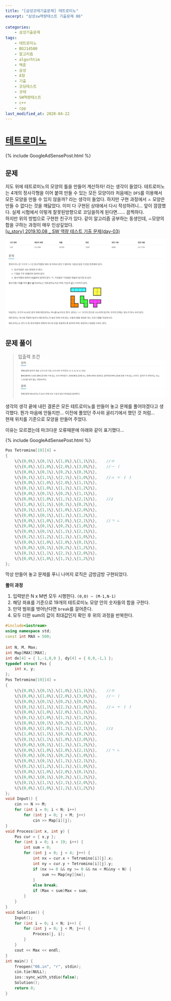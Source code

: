 ```yaml
---
title: "[삼성코테기출문제] 테트로미노"
excerpt: "삼성sw역량테스트 기출문제 06"

categories:
    - 삼성기출문제
tags:
    - 테트로미노
    - BOJ14500
    - 알고리즘
    - algorhtim
    - 백준
    - 삼성
    - A형
    - 기출
    - 코딩테스트
    - 코테
    - SW역량테스트
    - c++
    - cpp  
last_modified_at: 2020-04-22
---  
```

# [테트로미노](https://www.acmicpc.net/problem/14500)  
  
{% include GoogleAdSensePost.html %}  

## 문제  
지도 위에 테트로미노의 모양의 틀을 만들어 계산하자! 라는 생각이 들었다. 테트로미노는 4개의 정사각형을 이어 붙여 만들 수 있는 모든 모양이라 처음에는 `DFS`를 이용해서 모든 모양을 만들 수 있지 않을까? 라는 생각이 들었다. 하지만 구현 과정에서 `ㅗ` 모양은 만들 수 없다는 것을 깨닳았다. 이미 다 구현된 상태에서 다시 작성하려니... 앞이 깜깜했다. 실제 시험에서 이렇게 잘못된방향으로 코딩을하게 된다면...... 끔찍하다.  
하지만 위의 방법으로 구현한 친구가 있다. 같이 알고리즘 공부하는 동생인데, `ㅗ`모양의 합을 구하는 과정이 매우 인상깊었다.  
[[u_story] 2019.10.08 _ SW 역량 테스트 기출 문제(day-03)](https://uyoo-story.tistory.com/4)  


[![문제](/assets/BOJ-samsung/2019-10-13-SamsungEX06-img01.jpg)](/assets/BOJ-samsung/2019-10-13-SamsungEX06-img01.jpg)  
  
## 문제 풀이  
>입출력 조건  
[![입력](/assets/BOJ-samsung/2019-10-13-SamsungEX06-img02.jpg)](/assets/BOJ-samsung/2019-10-13-SamsungEX06-img02.jpg)  
  
생각의 생각 끝에 내린 결론은 모든 테트로미노를 만들어 놓고 문제를 풀어야겠다고 생각했다. 뭔가 마음에 안들지만... 이전에 풀었던 주사위 굴리기에서 했던 것 처럼...  
현재 위치를 기준으로 모양을 만들어 주었다.  
  
이유는 모르겠는데 마크다운 오류때문에 아래와 같이 표기했다...   
  
{% include GoogleAdSensePost.html %}  
  

```cpp  
Pos Tetromino[19][4] =
{
	\{\{0,0\},\{0,1\},\{1,0\},\{1,1\}\},	//ㅁ
	\{\{0,0\},\{1,0\},\{2,0\},\{3,0\}\},	//ㅡ ㅣ
	\{\{0,0\},\{0,1\},\{0,2\},\{0,3\}\},
	\{\{0,1\},\{1,1\},\{2,1\},\{1,0\}\},	//ㅗ ㅜ ㅓ ㅏ
	\{\{0,0\},\{1,0\},\{2,0\},\{1,1\}\},
	\{\{0,1\},\{1,0\},\{1,1\},\{1,2\}\},
	\{\{0,0\},\{0,1\},\{0,2\},\{1,1\}\},
	\{\{0,0\},\{1,0\},\{1,1\},\{2,1\}\},	//z
	\{\{1,0\},\{1,1\},\{0,1\},\{0,2\}\},
	\{\{0,1\},\{1,1\},\{1,0\},\{2,0\}\},
	\{\{0,0\},\{0,1\},\{1,1\},\{1,2\}\},
	\{\{0,0\},\{1,0\},\{2,0\},\{2,1\}\},	//ㄱ ㄴ
	\{\{0,0\},\{0,1\},\{0,2\},\{1,0\}\},
	\{\{0,0\},\{0,1\},\{1,1\},\{2,1\}\},
	\{\{0,2\},\{1,2\},\{1,1\},\{1,0\}\},
	\{\{0,0\},\{1,0\},\{2,0\},\{0,1\}\},
	\{\{0,0\},\{0,1\},\{0,2\},\{1,2\}\},
	\{\{0,1\},\{1,1\},\{2,1\},\{2,0\}\},
	\{\{0,0\},\{1,0\},\{1,1\},\{1,2\}\}
};
```  

막상 만들어 놓고 문제를 푸니 나머지 로직은 금방금방 구현되었다.  
  
__풀이 과정__  
1.  입력받은 N x M번 모두 시행한다. `(0,0) ~ (M-1,N-1)`  
2.  해당 좌표를 기준으로 19개의 테트로미노 모양 안의 숫자들의 합을 구한다.  
3.  만약 범위를 벗어난다면 `break`를 걸어준다.
4.  모두 더한 sum의 값이 최대값인지 확인 후 위의 과정을 반복한다.  

```cpp
#include<iostream>
using namespace std;
const int MAX = 500;

int N, M, Max;
int Map[MAX][MAX];
int dx[4] = { 1,-1,0,0 }, dy[4] = { 0,0,-1,1 };
typedef struct Pos {
	int x, y;
};
Pos Tetromino[19][4] =
{
	\{\{0,0\},\{0,1\},\{1,0\},\{1,1\}\},	//ㅁ
	\{\{0,0\},\{1,0\},\{2,0\},\{3,0\}\},	//ㅡ ㅣ
	\{\{0,0\},\{0,1\},\{0,2\},\{0,3\}\},
	\{\{0,1\},\{1,1\},\{2,1\},\{1,0\}\},	//ㅗ ㅜ ㅓ ㅏ
	\{\{0,0\},\{1,0\},\{2,0\},\{1,1\}\},
	\{\{0,1\},\{1,0\},\{1,1\},\{1,2\}\},
	\{\{0,0\},\{0,1\},\{0,2\},\{1,1\}\},
	\{\{0,0\},\{1,0\},\{1,1\},\{2,1\}\},	//z
	\{\{1,0\},\{1,1\},\{0,1\},\{0,2\}\},
	\{\{0,1\},\{1,1\},\{1,0\},\{2,0\}\},
	\{\{0,0\},\{0,1\},\{1,1\},\{1,2\}\},
	\{\{0,0\},\{1,0\},\{2,0\},\{2,1\}\},	//ㄱ ㄴ
	\{\{0,0\},\{0,1\},\{0,2\},\{1,0\}\},
	\{\{0,0\},\{0,1\},\{1,1\},\{2,1\}\},
	\{\{0,2\},\{1,2\},\{1,1\},\{1,0\}\},
	\{\{0,0\},\{1,0\},\{2,0\},\{0,1\}\},
	\{\{0,0\},\{0,1\},\{0,2\},\{1,2\}\},
	\{\{0,1\},\{1,1\},\{2,1\},\{2,0\}\},
	\{\{0,0\},\{1,0\},\{1,1\},\{1,2\}\}
};
void Input() {
	cin >> N >> M;
	for (int i = 0; i < N; i++)
		for (int j = 0; j < M; j++)
			cin >> Map[i][j];
}
void Process(int x, int y) {
	Pos cur = { x,y };
	for (int i = 0; i < 19; i++) {
		int sum = 0;
		for (int j = 0; j < 4; j++) {
			int nx = cur.x + Tetromino[i][j].x;
			int ny = cur.y + Tetromino[i][j].y;
			if (nx >= 0 && ny >= 0 && nx < M&&ny < N) {
				sum += Map[ny][nx];
			}
			else break;
			if (Max < sum)Max = sum;
		}
	}
}
void Solution() {
	Input();
	for (int i = 0; i < N; i++) {
		for (int j = 0; j < M; j++) {
			Process(j, i);
		}
	}
	cout << Max << endl;
}
int main() {
	freopen("06.in", "r", stdin);
	cin.tie(NULL);
	ios::sync_with_stdio(false);
	Solution();
	return 0;
}

```